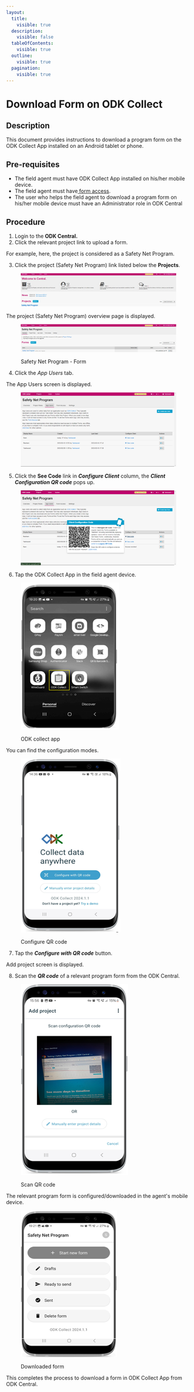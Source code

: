 ```yaml
---
layout:
  title:
    visible: true
  description:
    visible: false
  tableOfContents:
    visible: true
  outline:
    visible: true
  pagination:
    visible: true
---
```


# Download Form on ODK Collect

## Description

This document provides instructions to download a program form on the ODK Collect App installed on an Android tablet or phone.

## Pre-requisites

* The field agent must have ODK Collect App installed on his/her mobile device.
* The field agent must have[ form access](https://app.gitbook.com/s/xkdlCOLME2p03rS8nG8u/guides/user-guides/provide-form-access-to-field-agent).
* The user who helps the field agent to download a program form on his/her mobile device must have an Administrator role in ODK Central

## Procedure

1. &#x20;Login to the **ODK Central.**
2. &#x20;Click the relevant project link to upload a form.

For example, here, the project is considered as a Safety Net Program.

3. Click the project (Safety Net Program) link listed below the **Projects**.

<figure><img src="../../../.gitbook/assets/safety-net-program-under-project (1).png" alt=""><figcaption></figcaption></figure>

The project (Safety Net Program) overview page is displayed.

<figure><img src="../../../.gitbook/assets/safety-net-program-form-under-project.png" alt=""><figcaption><p>Safety Net Program - Form</p></figcaption></figure>

4. Click the _App Users_ tab.

The App Users screen is displayed.

<figure><img src="../../../.gitbook/assets/odk-app-users.png" alt=""><figcaption></figcaption></figure>

5. Click the **See Code** link in _**Configure Client**_ column, the _**Client Configuration QR code**_ pops up.

<figure><img src="../../../.gitbook/assets/client-configuration-code.png" alt=""><figcaption></figcaption></figure>

6. Tap the ODK Collect App in the field agent device.

<figure><img src="../../../.gitbook/assets/ODK-collect-app-icon.png" alt=""><figcaption><p>ODK  collect app</p></figcaption></figure>

You can find the configuration modes.

<figure><img src="../../../.gitbook/assets/configure-QR-code.png" alt=""><figcaption><p>Configure QR code</p></figcaption></figure>

7. Tap the _**Configure with QR code**_ button.

Add project screen is displayed.

8. Scan the _**QR code**_ of a relevant program form from the ODK Central.

<figure><img src="../../../.gitbook/assets/qr-code-scan.png" alt=""><figcaption><p>Scan QR code</p></figcaption></figure>

The relevant program form is configured/downloaded in the agent's mobile device.

<figure><img src="../../../.gitbook/assets/start-new-form-safety-net-program.png" alt=""><figcaption><p>Downloaded form</p></figcaption></figure>

This completes the process to download a form in ODK Collect App from ODK Central.
